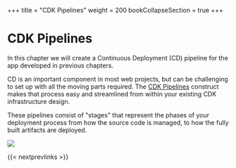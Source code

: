 +++
title = "CDK Pipelines"
weight = 200
bookCollapseSection = true
+++

# CDK Pipelines

In this chapter we will create a Continuous Deployment (CD) pipeline for the app developed in previous chapters.

CD is an important component in most web projects, but can be challenging to set up with all the moving parts required. The [CDK Pipelines](https://docs.aws.amazon.com/cdk/latest/guide/cdk_pipeline.html) construct makes that process easy and streamlined from within your existing CDK infrastructure design.

These pipelines consist of "stages" that represent the phases of your deployment process from how the source code is managed, to how the fully built artifacts are deployed.

![](./pipeline-stages.png)

{{< nextprevlinks >}}